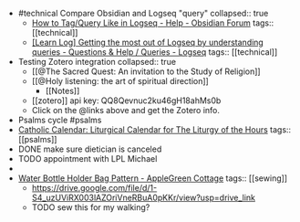 - #technical Compare Obsidian and Logseq "query"
  collapsed:: true
	- [How to Tag/Query Like in Logseq - Help - Obsidian Forum](https://forum.obsidian.md/t/how-to-tag-query-like-in-logseq/65539/6)
	  tags:: [[technical]]
	- [[Learn Log] Getting the most out of Logseq by understanding queries - Questions & Help / Queries - Logseq](https://discuss.logseq.com/t/learn-log-getting-the-most-out-of-logseq-by-understanding-queries/8831/2)
	  tags:: [[technical]]
- Testing Zotero integration
  collapsed:: true
	- [[@The Sacred Quest: An invitation to the Study of Religion]]
	- [[@Holy listening: the art of spiritual direction]]
		- [[Notes]]
	- [[zotero]] api key: QQ8Qevnuc2ku46gH18ahMs0b
	- Click on the @links above and get the Zotero info.
- Psalms cycle #psalms
- [Catholic Calendar: Liturgical Calendar for The Liturgy of the Hours](https://www.rosaryshop.com/calendar.php?srsltid=AfmBOoqqzD0dzJwmi5dH0TDUJLvtXUkXmzlcHxGrEkNU6IfzO0VjHz9_)
  tags:: [[psalms]]
- DONE make sure dietician is canceled
- TODO appointment with LPL Michael
-
- [Water Bottle Holder Bag Pattern - AppleGreen Cottage](https://www.applegreencottage.com/water-bottle-holder-bag-pattern/?utm_source=convertkit&utm_medium=email&utm_campaign=%F0%9F%92%99+This+FREE+Bag+pattern+will+%F0%9F%92%99%F0%9F%A9%B5-+keep+you+hydrated%21+++-+17889617)
  tags:: [[sewing]]
	- https://drive.google.com/file/d/1-S4_uzUViRX003lAZOriVneRBuA0pKKr/view?usp=drive_link
	- TODO sew this for my walking?